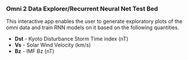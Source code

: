 ### Omni 2 Data Explorer/Recurrent Neural Net Test Bed

This interactive app enables the user to generate exploratory plots of the omni data and train RNN models on it based on the following quantities.

* **Dst** - Kyoto Disturbance Storm Time index (nT)
* **Vs** - Solar Wind Velocity (km/s)
* **Bz** - IMF Bz (nT)
